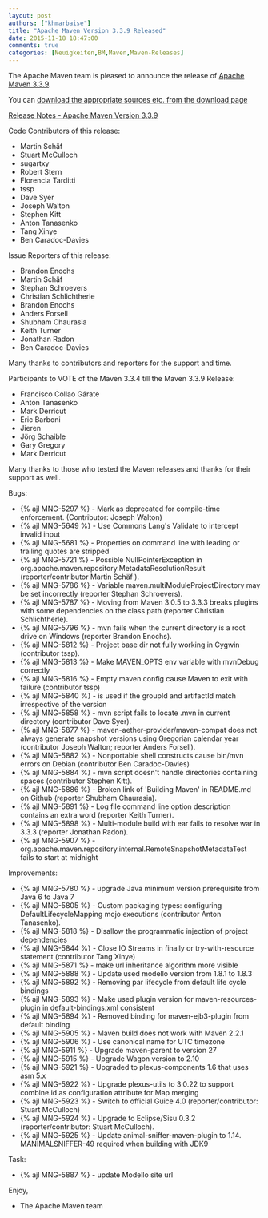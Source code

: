 ```yaml
---
layout: post
authors: ["khmarbaise"]
title: "Apache Maven Version 3.3.9 Released"
date: 2015-11-18 18:47:00
comments: true
categories: [Neuigkeiten,BM,Maven,Maven-Releases]
---
```

The Apache Maven team is pleased to announce the release of 
[Apache Maven 3.3.9](https://maven.apache.org/).

You can [download the appropriate sources etc. from the download page](https://maven.apache.org/download.cgi)

[Release Notes - Apache Maven Version 3.3.9](https://issues.apache.org/jira/secure/ReleaseNote.jspa?projectId=12316922&version=12333074)

Code Contributors of this release:

 * Martin Schäf
 * Stuart McCulloch
 * sugartxy
 * Robert Stern 
 * Florencia Tarditti 
 * tssp
 * Dave Syer
 * Joseph Walton
 * Stephen Kitt
 * Anton Tanasenko
 * Tang Xinye
 * Ben Caradoc-Davies

Issue Reporters of this release:

 * Brandon Enochs
 * Martin Schäf
 * Stephan Schroevers
 * Christian Schlichtherle
 * Brandon Enochs
 * Anders Forsell
 * Shubham Chaurasia
 * Keith Turner
 * Jonathan Radon
 * Ben Caradoc-Davies

Many thanks to contributors and reporters for the support and time.

Participants to VOTE of the Maven 3.3.4 till the Maven 3.3.9 Release:

 * Francisco Collao Gárate
 * Anton Tanasenko
 * Mark Derricut
 * Eric Barboni
 * Jieren
 * Jörg Schaible
 * Gary Gregory
 * Mark Derricut

Many thanks to those who tested the Maven releases 
and thanks for their support as well.


Bugs:

 * {% ajl MNG-5297 %} -  Mark <prerequisites> as deprecated for compile-time enforcement. (Contributor: Joseph Walton)
 * {% ajl MNG-5649 %} -  Use Commons Lang's Validate to intercept invalid input
 * {% ajl MNG-5681 %} -  Properties on command line with leading or trailing quotes are stripped
 * {% ajl MNG-5721 %} -  Possible NullPointerException in org.apache.maven.repository.MetadataResolutionResult (reporter/contributor Martin Schäf ).
 * {% ajl MNG-5786 %} -  Variable maven.multiModuleProjectDirectory may be set incorrectly (reporter Stephan Schroevers).
 * {% ajl MNG-5787 %} -  Moving from Maven 3.0.5 to 3.3.3 breaks plugins with some dependencies on the class path (reporter Christian Schlichtherle).
 * {% ajl MNG-5796 %} -  mvn fails when the current directory is a root drive on Windows (reporter Brandon Enochs).
 * {% ajl MNG-5812 %} -  Project base dir not fully working in Cygwin (contributor tssp).
 * {% ajl MNG-5813 %} -  Make MAVEN_OPTS env variable with mvnDebug correctly
 * {% ajl MNG-5816 %} -  Empty maven.config cause Maven to exit with failure (contributor tssp)
 * {% ajl MNG-5840 %} -  <relativePath> is used if the groupId and artifactId match irrespective of the version
 * {% ajl MNG-5858 %} -  mvn script fails to locate .mvn in current directory (contributor Dave Syer).
 * {% ajl MNG-5877 %} -  maven-aether-provider/maven-compat does not always generate snapshot versions using Gregorian calendar year (contributor Joseph Walton; reporter Anders Forsell).
 * {% ajl MNG-5882 %} -  Nonportable shell constructs cause bin/mvn errors on Debian (contributor Ben Caradoc-Davies)
 * {% ajl MNG-5884 %} -  mvn script doesn't handle directories containing spaces (contributor Stephen Kitt).
 * {% ajl MNG-5886 %} -  Broken link of 'Building Maven' in README.md on Github (reporter Shubham Chaurasia).
 * {% ajl MNG-5891 %} -  Log file command line option description contains an extra word (reporter Keith Turner).
 * {% ajl MNG-5898 %} -  Multi-module build with ear fails to resolve war in 3.3.3 (reporter Jonathan Radon).
 * {% ajl MNG-5907 %} -  org.apache.maven.repository.internal.RemoteSnapshotMetadataTest fails to start at midnight

Improvements:

 * {% ajl MNG-5780 %} -  upgrade Java minimum version prerequisite from Java 6 to Java 7
 * {% ajl MNG-5805 %} -  Custom packaging types: configuring DefaultLifecycleMapping mojo executions (contributor Anton Tanasenko).
 * {% ajl MNG-5818 %} -  Disallow the programmatic injection of project dependencies
 * {% ajl MNG-5844 %} -  Close IO Streams in finally or try-with-resource statement (contributor Tang Xinye)
 * {% ajl MNG-5871 %} -  make url inheritance algorithm more visible
 * {% ajl MNG-5888 %} -  Update used modello version from 1.8.1 to 1.8.3
 * {% ajl MNG-5892 %} -  Removing par lifecycle from default life cycle bindings
 * {% ajl MNG-5893 %} -  Make used plugin version for maven-resources-plugin in default-bindings.xml consistent
 * {% ajl MNG-5894 %} -  Removed binding for maven-ejb3-plugin from default binding
 * {% ajl MNG-5905 %} -  Maven build does not work with Maven 2.2.1
 * {% ajl MNG-5906 %} -  Use canonical name for UTC timezone
 * {% ajl MNG-5911 %} -  Upgrade maven-parent to version 27
 * {% ajl MNG-5915 %} -  Upgrade Wagon version to 2.10
 * {% ajl MNG-5921 %} - Upgraded to plexus-components 1.6 that uses asm 5.x
 * {% ajl MNG-5922 %} -  Upgrade plexus-utils to 3.0.22 to support combine.id as configuration attribute for Map merging
 * {% ajl MNG-5923 %} -  Switch to official Guice 4.0 (reporter/contributor: Stuart McCulloch)
 * {% ajl MNG-5924 %} -  Upgrade to Eclipse/Sisu 0.3.2 (reporter/contributor: Stuart McCulloch).
 * {% ajl MNG-5925 %} -  Update animal-sniffer-maven-plugin to 1.14. MANIMALSNIFFER-49 required when building with JDK9

Task:

 * {% ajl MNG-5887 %} -  update Modello site url


Enjoy,

- The Apache Maven team
